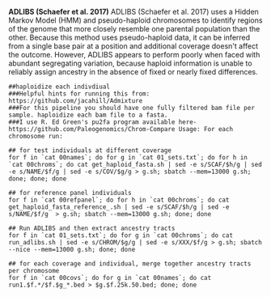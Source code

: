 **ADLIBS (Schaefer et al. 2017)**
ADLIBS (Schaefer et al. 2017) uses a Hidden Markov Model (HMM) and pseudo-haploid chromosomes to identify regions of the genome that more closely resemble one parental population than the other. Because this method uses pseudo-haploid data, it can be inferred from a single base pair at a position and additional coverage doesn't affect the outcome. However, ADLIBS appears to perform poorly when faced with abundant segregating variation, because haploid information is unable to reliably assign ancestry in the absence of fixed or nearly fixed differences. 

```console
##haploidize each indivdiual
###Helpful hints for running this from: https://github.com/jacahill/Admixture
###For this pipeline you should have one fully filtered bam file per sample. haploidize each bam file to a fasta. 
###I use R. Ed Green's pu2fa program available here- https://github.com/Paleogenomics/Chrom-Compare Usage: For each chromosome run:

## for test individuals at different coverage
for f in `cat 00names`; do for g in `cat 01_sets.txt`; do for h in `cat 00chroms`; do cat get_haploid_fasta.sh | sed -e s/SCAF/$h/g | sed -e s/NAME/$f/g | sed -e s/COV/$g/g > g.sh; sbatch --mem=13000 g.sh; done; done; done

## for reference panel individuals
for f in `cat 00refpanel`; do for h in `cat 00chroms`; do cat get_haploid_fasta_reference_.sh | sed -e s/SCAF/$h/g | sed -e s/NAME/$f/g  > g.sh; sbatch --mem=13000 g.sh; done; done

## Run ADLIBS and then extract ancestry tracts
for f in `cat 01_sets.txt`; do for g in `cat 00chroms`; do cat run_adlibs.sh | sed -e s/CHROM/$g/g | sed -e s/XXX/$f/g > g.sh; sbatch --nice --mem=13000 g.sh; done; done 

## for each coverage and individual, merge together ancestry tracts per chromosome
for f in `cat 00covs`; do for g in `cat 00names`; do cat run1.$f.*/$f.$g_*.bed > $g.$f.25k.50.bed; done; done

```
